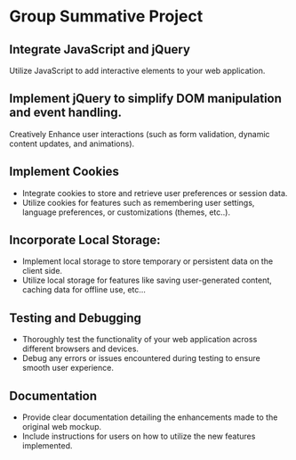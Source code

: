 # Group Summative Project
## Integrate JavaScript and jQuery
Utilize JavaScript to add interactive elements to your web application.
## Implement jQuery to simplify DOM manipulation and event handling.
Creatively Enhance user interactions (such as form validation, dynamic content updates, and animations).
## Implement Cookies
- Integrate cookies to store and retrieve user preferences or session data.
- Utilize cookies for features such as remembering user settings, language preferences, or customizations (themes, etc..).
## Incorporate Local Storage:
- Implement local storage to store temporary or persistent data on the client side.
- Utilize local storage for features like saving user-generated content, caching data for offline use, etc...
## Testing and Debugging
- Thoroughly test the functionality of your web application across different browsers and devices.
- Debug any errors or issues encountered during testing to ensure smooth user experience.
## Documentation
- Provide clear documentation detailing the enhancements made to the original web mockup.
- Include instructions for users on how to utilize the new features implemented.
